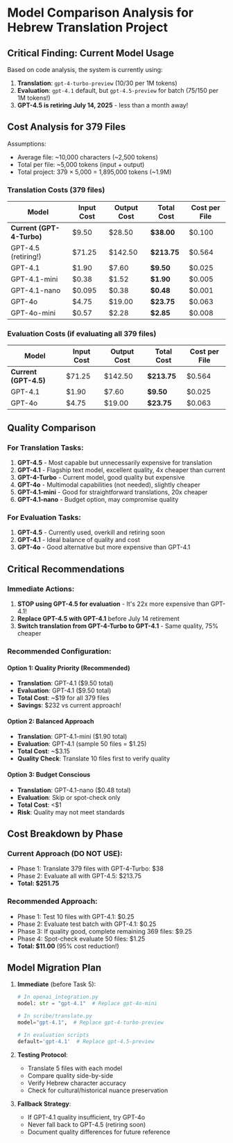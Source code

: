 # Model Comparison Analysis for Hebrew Translation Project

## Critical Finding: Current Model Usage

Based on code analysis, the system is currently using:
1. **Translation**: `gpt-4-turbo-preview` ($10/$30 per 1M tokens)
2. **Evaluation**: `gpt-4.1` default, but `gpt-4.5-preview` for batch ($75/$150 per 1M tokens!)
3. **GPT-4.5 is retiring July 14, 2025** - less than a month away!

## Cost Analysis for 379 Files

Assumptions:
- Average file: ~10,000 characters (~2,500 tokens)
- Total per file: ~5,000 tokens (input + output)
- Total project: 379 × 5,000 = 1,895,000 tokens (~1.9M)

### Translation Costs (379 files)

| Model | Input Cost | Output Cost | Total Cost | Cost per File |
|-------|------------|-------------|------------|---------------|
| **Current (GPT-4-Turbo)** | $9.50 | $28.50 | **$38.00** | $0.100 |
| GPT-4.5 (retiring!) | $71.25 | $142.50 | **$213.75** | $0.564 |
| GPT-4.1 | $1.90 | $7.60 | **$9.50** | $0.025 |
| GPT-4.1-mini | $0.38 | $1.52 | **$1.90** | $0.005 |
| GPT-4.1-nano | $0.095 | $0.38 | **$0.48** | $0.001 |
| GPT-4o | $4.75 | $19.00 | **$23.75** | $0.063 |
| GPT-4o-mini | $0.57 | $2.28 | **$2.85** | $0.008 |

### Evaluation Costs (if evaluating all 379 files)

| Model | Input Cost | Output Cost | Total Cost | Cost per File |
|-------|------------|-------------|------------|---------------|
| **Current (GPT-4.5)** | $71.25 | $142.50 | **$213.75** | $0.564 |
| GPT-4.1 | $1.90 | $7.60 | **$9.50** | $0.025 |
| GPT-4o | $4.75 | $19.00 | **$23.75** | $0.063 |

## Quality Comparison

### For Translation Tasks:
1. **GPT-4.5** - Most capable but unnecessarily expensive for translation
2. **GPT-4.1** - Flagship text model, excellent quality, 4x cheaper than current
3. **GPT-4-Turbo** - Current model, good quality but expensive
4. **GPT-4o** - Multimodal capabilities (not needed), slightly cheaper
5. **GPT-4.1-mini** - Good for straightforward translations, 20x cheaper
6. **GPT-4.1-nano** - Budget option, may compromise quality

### For Evaluation Tasks:
1. **GPT-4.5** - Currently used, overkill and retiring soon
2. **GPT-4.1** - Ideal balance of quality and cost
3. **GPT-4o** - Good alternative but more expensive than GPT-4.1

## Critical Recommendations

### Immediate Actions:
1. **STOP using GPT-4.5 for evaluation** - It's 22x more expensive than GPT-4.1!
2. **Replace GPT-4.5 with GPT-4.1** before July 14 retirement
3. **Switch translation from GPT-4-Turbo to GPT-4.1** - Same quality, 75% cheaper

### Recommended Configuration:

#### Option 1: Quality Priority (Recommended)
- **Translation**: GPT-4.1 ($9.50 total)
- **Evaluation**: GPT-4.1 ($9.50 total)
- **Total Cost**: ~$19 for all 379 files
- **Savings**: $232 vs current approach!

#### Option 2: Balanced Approach
- **Translation**: GPT-4.1-mini ($1.90 total)
- **Evaluation**: GPT-4.1 (sample 50 files = $1.25)
- **Total Cost**: ~$3.15
- **Quality Check**: Translate 10 files first to verify quality

#### Option 3: Budget Conscious
- **Translation**: GPT-4.1-nano ($0.48 total)
- **Evaluation**: Skip or spot-check only
- **Total Cost**: <$1
- **Risk**: Quality may not meet standards

## Cost Breakdown by Phase

### Current Approach (DO NOT USE):
- Phase 1: Translate 379 files with GPT-4-Turbo: $38
- Phase 2: Evaluate all with GPT-4.5: $213.75
- **Total: $251.75**

### Recommended Approach:
- Phase 1: Test 10 files with GPT-4.1: $0.25
- Phase 2: Evaluate test batch with GPT-4.1: $0.25
- Phase 3: If quality good, complete remaining 369 files: $9.25
- Phase 4: Spot-check evaluate 50 files: $1.25
- **Total: $11.00** (95% cost reduction!)

## Model Migration Plan

1. **Immediate** (before Task 5):
   ```python
   # In openai_integration.py
   model: str = "gpt-4.1"  # Replace gpt-4o-mini
   
   # In scribe/translate.py
   model="gpt-4.1",  # Replace gpt-4-turbo-preview
   
   # In evaluation scripts
   default='gpt-4.1'  # Replace gpt-4.5-preview
   ```

2. **Testing Protocol**:
   - Translate 5 files with each model
   - Compare quality side-by-side
   - Verify Hebrew character accuracy
   - Check for cultural/historical nuance preservation

3. **Fallback Strategy**:
   - If GPT-4.1 quality insufficient, try GPT-4o
   - Never fall back to GPT-4.5 (retiring soon)
   - Document quality differences for future reference 